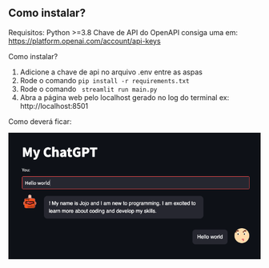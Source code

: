 ## Como instalar?

Requisitos:
Python >=3.8
Chave de API do OpenAPI consiga uma em: https://platform.openai.com/account/api-keys

Como instalar?
1. Adicione a chave de api no arquivo .env entre as aspas
2. Rode o comando ``` pip install -r requirements.txt ```
3. Rode o comando ``` streamlit run main.py```
4. Abra a página web pelo localhost gerado no log do terminal ex: http://localhost:8501

Como deverá ficar:

![img.png](img.png)